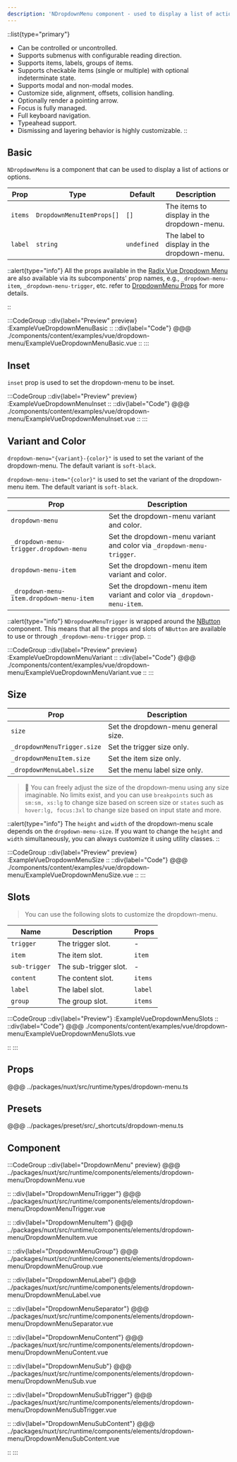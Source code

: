 ```yaml
---
description: 'NDropdownMenu component - used to display a list of actions or options.'
---
```


::list{type="primary"}
- Can be controlled or uncontrolled.
- Supports submenus with configurable reading direction.
- Supports items, labels, groups of items.
- Supports checkable items (single or multiple) with optional indeterminate state.
- Supports modal and non-modal modes.
- Customize side, alignment, offsets, collision handling.
- Optionally render a pointing arrow.
- Focus is fully managed.
- Full keyboard navigation.
- Typeahead support.
- Dismissing and layering behavior is highly customizable.
::

## Basic

`NDropdownMenu` is a component that can be used to display a list of actions or options.

| Prop    | Type                      | Default     | Description                                |
| ------- | ------------------------- | ----------- | ------------------------------------------ |
| `items` | `DropdownMenuItemProps[]` | `[]`        | The items to display in the dropdown-menu. |
| `label` | `string`                  | `undefined` | The label to display in the dropdown-menu. |

::alert{type="info"}
All the props available in the [Radix Vue Dropdown Menu](https://www.radix-vue.com/components/dropdown-menu) are also
available via its subcomponents' prop names, e.g., `_dropdown-menu-item`, `_dropdown-menu-trigger`, etc. refer to
[DropdownMenu Props](#props) for more details.

::

:::CodeGroup
::div{label="Preview" preview}
:ExampleVueDropdownMenuBasic
::
::div{label="Code"}
@@@ ./components/content/examples/vue/dropdown-menu/ExampleVueDropdownMenuBasic.vue
::
:::

## Inset

`inset` prop is used to set the dropdown-menu to be inset.

:::CodeGroup
::div{label="Preview" preview}
:ExampleVueDropdownMenuInset
::
::div{label="Code"}
@@@ ./components/content/examples/vue/dropdown-menu/ExampleVueDropdownMenuInset.vue
::
:::

## Variant and Color

`dropdown-menu="{variant}-{color}"` is used to set the variant of the dropdown-menu. The default variant is `soft-black`.

`dropdown-menu-item="{color}"` is used to set the variant of the dropdown-menu item. The default variant is `soft-black`.

| Prop                                     | Description                                                             |
| ---------------------------------------- | ----------------------------------------------------------------------- |
| `dropdown-menu`                          | Set the dropdown-menu variant and color.                                |
| `_dropdown-menu-trigger.dropdown-menu`   | Set the dropdown-menu variant and color via `_dropdown-menu-trigger`.   |
| `dropdown-menu-item`                     | Set the dropdown-menu item variant and color.                           |
| `_dropdown-menu-item.dropdown-menu-item` | Set the dropdown-menu item variant and color via `_dropdown-menu-item`. |

::alert{type="info"}
`NDropdownMenuTrigger` is wrapped around the [NButton](button) component. This means that all the props and slots of
`NButton` are available to use or through `_dropdown-menu-trigger` prop.
::

:::CodeGroup
::div{label="Preview" preview}
:ExampleVueDropdownMenuVariant
::
::div{label="Code"}
@@@ ./components/content/examples/vue/dropdown-menu/ExampleVueDropdownMenuVariant.vue
::
:::

## **Size**

| Prop                        | Description                         |
| --------------------------- | ----------------------------------- |
| `size`                      | Set the dropdown-menu general size. |
| `_dropdownMenuTrigger.size` | Set the trigger size only.          |
| `_dropdownMenuItem.size`    | Set the item size only.             |
| `_dropdownMenuLabel.size`   | Set the menu label size only.       |

> 🚀 You can freely adjust the size of the dropdown-menu using any size imaginable. No limits exist, and you can use
`breakpoints` such as `sm:sm, xs:lg` to change size based on screen size or `states` such as `hover:lg, focus:3xl` to
change size based on input state and more.

::alert{type="info"}
The `height` and `width` of the dropdown-menu scale depends on the `dropdown-menu-size`. If you want to change the `height` and
`width` simultaneously, you can always customize it using utility classes.
::

:::CodeGroup
::div{label="Preview" preview}
:ExampleVueDropdownMenuSize
::
::div{label="Code"}
@@@ ./components/content/examples/vue/dropdown-menu/ExampleVueDropdownMenuSize.vue
::
:::

## Slots

> You can use the following slots to customize the dropdown-menu.

| Name          | Description           | Props   |
| ------------- | --------------------- | ------- |
| `trigger`     | The trigger slot.     | -       |
| `item`        | The item slot.        | `item`  |
| `sub-trigger` | The sub-trigger slot. | -       |
| `content`     | The content slot.     | `items` |
| `label`       | The label slot.       | `label` |
| `group`       | The group slot.       | `items` |

:::CodeGroup
::div{label="Preview"}
:ExampleVueDropdownMenuSlots
::
::div{label="Code"}
@@@ ./components/content/examples/vue/dropdown-menu/ExampleVueDropdownMenuSlots.vue

::
:::

## Props

@@@ ../packages/nuxt/src/runtime/types/dropdown-menu.ts

## Presets
@@@ ../packages/preset/src/_shortcuts/dropdown-menu.ts

## Component

:::CodeGroup
::div{label="DropdownMenu" preview}
@@@ ../packages/nuxt/src/runtime/components/elements/dropdown-menu/DropdownMenu.vue

::
::div{label="DropdownMenuTrigger"}
@@@ ../packages/nuxt/src/runtime/components/elements/dropdown-menu/DropdownMenuTrigger.vue

::
::div{label="DropdownMenuItem"}
@@@ ../packages/nuxt/src/runtime/components/elements/dropdown-menu/DropdownMenuItem.vue

::
::div{label="DropdownMenuGroup"}
@@@ ../packages/nuxt/src/runtime/components/elements/dropdown-menu/DropdownMenuGroup.vue

::
::div{label="DropdownMenuLabel"}
@@@ ../packages/nuxt/src/runtime/components/elements/dropdown-menu/DropdownMenuLabel.vue

::
::div{label="DropdownMenuSeparator"}
@@@ ../packages/nuxt/src/runtime/components/elements/dropdown-menu/DropdownMenuSeparator.vue

::
::div{label="DropdownMenuContent"}
@@@ ../packages/nuxt/src/runtime/components/elements/dropdown-menu/DropdownMenuContent.vue

::
::div{label="DropdownMenuSub"}
@@@ ../packages/nuxt/src/runtime/components/elements/dropdown-menu/DropdownMenuSub.vue

::
::div{label="DropdownMenuSubTrigger"}
@@@ ../packages/nuxt/src/runtime/components/elements/dropdown-menu/DropdownMenuSubTrigger.vue

::
::div{label="DropdownMenuSubContent"}
@@@ ../packages/nuxt/src/runtime/components/elements/dropdown-menu/DropdownMenuSubContent.vue

::
:::
